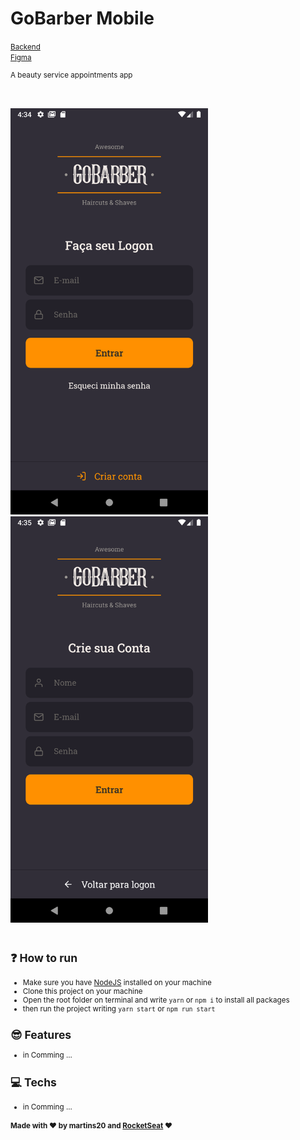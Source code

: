 # GoBarber Mobile

<small>[Backend](https://github.com/martins20/GoBarber-Backend)</small><br>
<small>[Figma](https://www.figma.com/file/VsKPJZgj03jPLsGTBpWdb1/GoBarber?node-id=0%3A1)

A beauty service appointments app

<br/>
<br/>
<img src="./gitHub/SignIn.png" alt="SignIn screen" height="650px"/>
<img src="./gitHub/SignUp.png" alt="SignUp screen" height="650px"/>

<br/>
<br/>

## :question: How to run

- Make sure you have [NodeJS](https://nodejs.org/) installed on your machine
- Clone this project on your machine
- Open the root folder on terminal and write `yarn` or `npm i` to install all packages
- then run the project writing `yarn start` or `npm run start`

## :sunglasses: Features

- in Comming ...

## :computer: Techs

- in Comming ...

#### Made with :heart: by martins20 and [RocketSeat](https://rocketseat.com.br) :heart:
